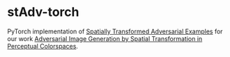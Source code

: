# stAdv-torch


PyTorch implementation of [Spatially Transformed Adversarial Examples](https://arxiv.org/abs/1801.02612) for our work [Adversarial Image Generation by Spatial Transformation in Perceptual Colorspaces](https://www.sciencedirect.com/science/article/abs/pii/S0167865523002519).

